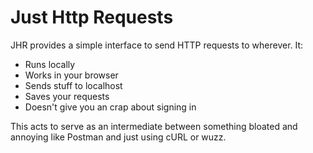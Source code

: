 # Just Http Requests
JHR provides a simple interface to send HTTP requests to wherever. It:
- Runs locally
- Works in your browser
- Sends stuff to localhost
- Saves your requests
- Doesn't give you an crap about signing in


This acts to serve as an intermediate between something bloated and annoying like Postman and just using cURL or wuzz.
